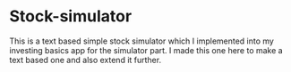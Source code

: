 # Stock-simulator
This is a text based simple stock simulator which I implemented into my investing basics app for the simulator part. I made this one here to make a text based one and also extend it further.
